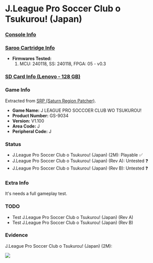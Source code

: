 # J.League Pro Soccer Club o Tsukurou! (Japan)

### [Console Info](../../../../../Info/Consoles/VA13/README.md)

### [Saroo Cartridge Info](../../../../../Info/Cartridges/RetroGameParadiseStore/1.32F/README.md)

- <b>Firmwares Tested:</b>
  1. MCU: 240118, SS: 240118, FPGA: 05 - v0.3

### [SD Card Info (Lenovo - 128 GB)](../../../../../Info/SdCards/Lenovo/128GB/fat32/README.md)

### Game Info

Extracted from [SRP (Saturn Region Patcher)](https://segaxtreme.net/resources/saturn-region-patcher.81/download).

- <b>Game Name:</b> J LEAGUE PRO SOCCOER CLUB WO TSUKUROU!
- <b>Product Number:</b> GS-9034
- <b>Version:</b> V1.100
- <b>Area Code:</b> J
- <b>Peripheral Code:</b> J

### Status

- J.League Pro Soccer Club o Tsukurou! (Japan) (2M): Playable :white_check_mark:
- J.League Pro Soccer Club o Tsukurou! (Japan) (Rev A): Untested :question:
- J.League Pro Soccer Club o Tsukurou! (Japan) (Rev B): Untested :question:

### Extra Info

It's needs a full gameplay test.

### TODO

- Test J.League Pro Soccer Club o Tsukurou! (Japan) (Rev A)
- Test J.League Pro Soccer Club o Tsukurou! (Japan) (Rev B)

### Evidence

J.League Pro Soccer Club o Tsukurou! (Japan) (2M):

[![](https://img.youtube.com/vi/IxoQGohTcuo/0.jpg)](https://www.youtube.com/watch?v=IxoQGohTcuo)
